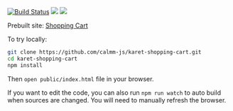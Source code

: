 [![Build Status](https://travis-ci.org/calmm-js/karet-shopping-cart.svg?branch=master)](https://travis-ci.org/calmm-js/karet-shopping-cart) [![](https://david-dm.org/calmm-js/karet-shopping-cart.svg)](https://david-dm.org/calmm-js/karet-shopping-cart) [![](https://david-dm.org/calmm-js/karet-shopping-cart/dev-status.svg)](https://david-dm.org/calmm-js/karet-shopping-cart?type=dev)

Prebuilt site: [Shopping Cart](http://calmm-js.github.io/karet-shopping-cart/)

To try locally:

```bash
git clone https://github.com/calmm-js/karet-shopping-cart.git
cd karet-shopping-cart
npm install
```

Then `open public/index.html` file in your browser.

If you want to edit the code, you can also run `npm run watch` to auto build
when sources are changed.  You will need to manually refresh the browser.
